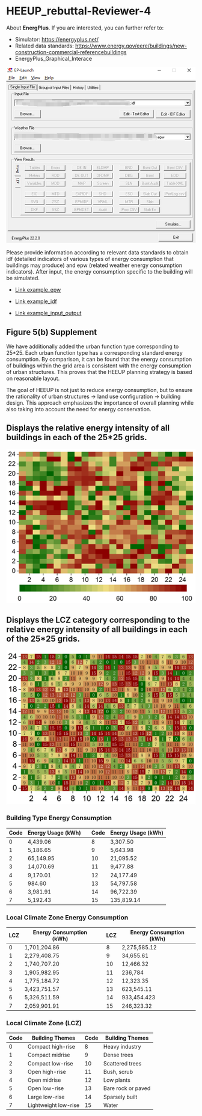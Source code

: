 # HEEUP_rebuttal-Reviewer-4

About **EnergPlus**. If you are interested, you can further refer to:
- Simulator: https://energyplus.net/
- Related data standards: https://www.energy.gov/eere/buildings/new-construction-commercial-referencebuildings 
- EnergyPlus_Graphical_Interace
  
![alt text](EnergyPlus_Graphical_Interace.png)

Please provide information according to relevant data standards to obtain idf (detailed indicators of various types of energy consumption that buildings may produce) and epw (related weather energy consumption indicators). After input, the energy consumption specific to the building will be simulated. 

- [Link example_epw](./1A_USA_FL_MIAMI.epw)

- [Link example_idf](./RefBldgFullServiceRestaurantNew2004_v1.3_5.0_1A_USA_FL_MIAMI.idf)

- [Link example_input_output](./RefBldgFullServiceRestaurantNew2004_v1.3_5.0_1A_USA_FL_MIAMI.html)

## Figure 5(b) Supplement
We have additionally added the urban function type corresponding to 25*25. Each urban function type has a corresponding standard energy consumption. By comparison, it can be found that the energy consumption of buildings within the grid area is consistent with the energy consumption of urban structures. This proves that the HEEUP planning strategy is based on reasonable layout.

The goal of HEEUP is not just to reduce energy consumption, but to ensure the rationality of urban structures → land use configuration → building design. This approach emphasizes the importance of overall planning while also taking into account the need for energy conservation.

## Displays the relative energy intensity of all buildings in each of the 25*25 grids.

![alt text](Energy.png)


## Displays the LCZ category corresponding to the relative energy intensity of all buildings in each of the 25*25 grids.
![alt text](LCZ.png)

### Building Type Energy Consumption

| Code | Energy Usage (kWh) | | Code | Energy Usage (kWh) |
|------|--------------------|-|------|--------------------|
| 0    | 4,439.06           | | 8    | 3,307.50           |
| 1    | 5,186.65           | | 9    | 5,643.98           |
| 2    | 65,149.95          | | 10   | 21,095.52          |
| 3    | 14,070.69          | | 11   | 9,477.88           |
| 4    | 9,170.01           | | 12   | 24,177.49          |
| 5    | 984.60             | | 13   | 54,797.58          |
| 6    | 3,981.91           | | 14   | 96,722.39          |
| 7    | 5,192.43           | | 15   | 135,819.14         |



### Local Climate Zone Energy Consumption

| LCZ  | Energy Consumption (kWh) | | LCZ  | Energy Consumption (kWh) |
|------|---------------------------|-|------|---------------------------|
| 0    | 1,701,204.86              | | 8    | 2,275,585.12              |
| 1    | 2,279,408.75              | | 9    | 34,655.61                 |
| 2    | 1,740,707.20              | | 10   | 12,466.32                 |
| 3    | 1,905,982.95              | | 11   | 236,784                   |
| 4    | 1,775,184.72              | | 12   | 12,323.35                 |
| 5    | 3,423,751.57              | | 13   | 623,545.11                |
| 6    | 5,326,511.59              | | 14   | 933,454.423               |
| 7    | 2,059,901.91              | | 15   | 246,323.32                |

### Local Climate Zone (LCZ)

| Code | Building Themes        | Code | Building Themes             |
|------|------------------------|------|-----------------------------|
| 0    | Compact high-rise      | 8    | Heavy industry              |
| 1    | Compact midrise        | 9    | Dense trees                 |
| 2    | Compact low-rise       | 10   | Scattered trees             |
| 3    | Open high-rise         | 11   | Bush, scrub                 |
| 4    | Open midrise           | 12   | Low plants                  |
| 5    | Open low-rise          | 13   | Bare rock or paved          |
| 6    | Large low-rise         | 14   | Sparsely built              |
| 7    | Lightweight low-rise   | 15   | Water                       |
